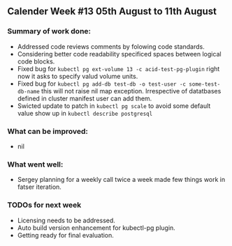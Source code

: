 ## Calender Week #13 05th August to 11th August

### Summary of work done: 

 - Addressed code reviews comments by folowing code standards.
 - Considering better code readability specificed spaces between logical code blocks.
 - Fixed bug for ```kubectl pg ext-volume 13 -c acid-test-pg-plugin``` right now it asks to specify valud volume units.
 - Fixed bug for ```kubectl pg add-db test-db -o test-user -c some-test-db-name```
   this will not raise nil map exception. Irrespective of datatbases defined in cluster manifest user can add them.
 - Swicted update to patch in ```kubectl pg scale``` to avoid some default value show up in ```kubectl describe postgresql```
 
### What can be improved:

- nil

### What went well:

- Sergey planning for a weekly call twice a week made few things work in fatser iteration.
  
### TODOs for next week

- Licensing needs to be addressed.
- Auto build version enhancement for kubectl-pg plugin.
- Getting ready for final evaluation.



